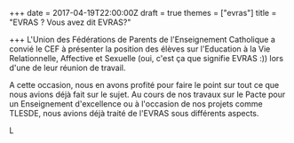 +++
date = 2017-04-19T22:00:00Z
draft = true
themes = ["evras"]
title = "EVRAS ? Vous avez dit EVRAS?"

+++
L'Union des Fédérations de Parents de l'Enseignement Catholique a convié le CEF à présenter la position des élèves sur l'Education à la Vie Relationnelle, Affective et Sexuelle (oui, c'est ça que signifie EVRAS :)) lors d'une de leur réunion de travail.  
  
A cette occasion, nous en avons profité pour faire le point sur tout ce que nous avions déjà fait sur le sujet. Au cours de nos travaux sur le Pacte pour un Enseignement d'excellence ou à l'occasion de nos projets comme TLESDE, nous avions déjà traité de l'EVRAS sous différents aspects.

L